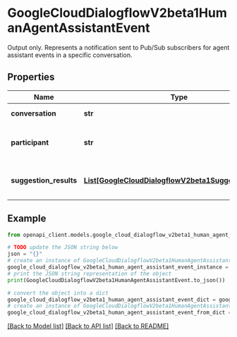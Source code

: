 # GoogleCloudDialogflowV2beta1HumanAgentAssistantEvent

Output only. Represents a notification sent to Pub/Sub subscribers for agent assistant events in a specific conversation.

## Properties

Name | Type | Description | Notes
------------ | ------------- | ------------- | -------------
**conversation** | **str** | The conversation this notification refers to. Format: &#x60;projects//conversations/&#x60;. | [optional] 
**participant** | **str** | The participant that the suggestion is compiled for. And This field is used to call Participants.ListSuggestions API. Format: &#x60;projects//conversations//participants/&#x60;. It will not be set in legacy workflow. HumanAgentAssistantConfig.name for more information. | [optional] 
**suggestion_results** | [**List[GoogleCloudDialogflowV2beta1SuggestionResult]**](GoogleCloudDialogflowV2beta1SuggestionResult.md) | The suggestion results payload that this notification refers to. It will only be set when HumanAgentAssistantConfig.SuggestionConfig.group_suggestion_responses sets to true. | [optional] 

## Example

```python
from openapi_client.models.google_cloud_dialogflow_v2beta1_human_agent_assistant_event import GoogleCloudDialogflowV2beta1HumanAgentAssistantEvent

# TODO update the JSON string below
json = "{}"
# create an instance of GoogleCloudDialogflowV2beta1HumanAgentAssistantEvent from a JSON string
google_cloud_dialogflow_v2beta1_human_agent_assistant_event_instance = GoogleCloudDialogflowV2beta1HumanAgentAssistantEvent.from_json(json)
# print the JSON string representation of the object
print(GoogleCloudDialogflowV2beta1HumanAgentAssistantEvent.to_json())

# convert the object into a dict
google_cloud_dialogflow_v2beta1_human_agent_assistant_event_dict = google_cloud_dialogflow_v2beta1_human_agent_assistant_event_instance.to_dict()
# create an instance of GoogleCloudDialogflowV2beta1HumanAgentAssistantEvent from a dict
google_cloud_dialogflow_v2beta1_human_agent_assistant_event_from_dict = GoogleCloudDialogflowV2beta1HumanAgentAssistantEvent.from_dict(google_cloud_dialogflow_v2beta1_human_agent_assistant_event_dict)
```
[[Back to Model list]](../README.md#documentation-for-models) [[Back to API list]](../README.md#documentation-for-api-endpoints) [[Back to README]](../README.md)


